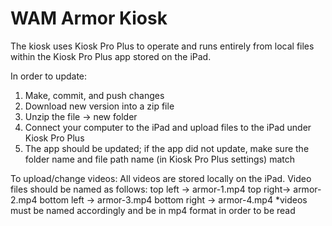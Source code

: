 # WAM Armor Kiosk
    
The kiosk uses Kiosk Pro Plus to operate and runs entirely from local files within the Kiosk Pro Plus app stored on the iPad.

In order to update:
1. Make, commit, and push changes
2. Download new version into a zip file
3. Unzip the file -> new folder
4. Connect your computer to the iPad and upload files to the iPad under Kiosk Pro Plus
5. The app should be updated; if the app did not update, make sure the folder name and file path name (in Kiosk Pro Plus settings) match

To upload/change videos:
All videos are stored locally on the iPad. Video files should be named as follows: 
top left -> armor-1.mp4
top right-> armor-2.mp4
bottom left -> armor-3.mp4
bottom right -> armor-4.mp4
*videos must be named accordingly and be in mp4 format in order to be read
